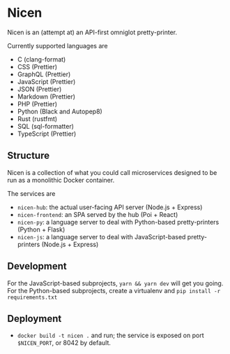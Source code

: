 Nicen
=====

Nicen is an (attempt at) an API-first omniglot pretty-printer.

Currently supported languages are

* C (clang-format)
* CSS (Prettier)
* GraphQL (Prettier)
* JavaScript (Prettier)
* JSON (Prettier)
* Markdown (Prettier)
* PHP (Prettier)
* Python (Black and Autopep8)
* Rust (rustfmt)
* SQL (sql-formatter)
* TypeScript (Prettier)

Structure
---------

Nicen is a collection of what you could call microservices
designed to be run as a monolithic Docker container.

The services are 

* `nicen-hub`: the actual user-facing API server (Node.js + Express)
* `nicen-frontend`: an SPA served by the hub (Poi + React)
* `nicen-py`: a language server to deal with Python-based pretty-printers (Python + Flask)
* `nicen-js`: a language server to deal with JavaScript-based pretty-printers (Node.js + Express)

Development
-----------

For the JavaScript-based subprojects, `yarn && yarn dev` will get you going.
For the Python-based subprojects, create a virtualenv and `pip install -r requirements.txt`

Deployment
----------

* `docker build -t nicen .` and run; the service is exposed on port `$NICEN_PORT`, or 8042 by default.
